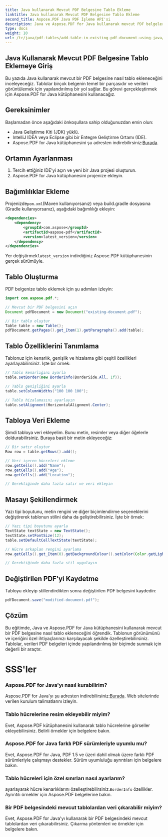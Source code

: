```yaml
---
title: Java kullanarak Mevcut PDF Belgesine Tablo Ekleme
linktitle: Java kullanarak Mevcut PDF Belgesine Tablo Ekleme
second_title: Aspose.PDF Java PDF İşleme API'si
description: Java ve Aspose.PDF for Java kullanarak mevcut PDF belgelerine nasıl tablo ekleyeceğinizi öğrenin. Kod örnekleri içeren adım adım kılavuz.
type: docs
weight: 10
url: /tr/java/pdf-tables/add-table-in-existing-pdf-document-using-java/
---
```


## Java Kullanarak Mevcut PDF Belgesine Tablo Eklemeye Giriş

Bu yazıda Java kullanarak mevcut bir PDF belgesine nasıl tablo ekleneceğini inceleyeceğiz. Tablolar birçok belgenin temel bir parçasıdır ve verileri görüntülemek için yapılandırılmış bir yol sağlar. Bu görevi gerçekleştirmek için Aspose.PDF for Java kütüphanesini kullanacağız.

## Gereksinimler

Başlamadan önce aşağıdaki önkoşullara sahip olduğunuzdan emin olun:

- Java Geliştirme Kiti (JDK) yüklü.
- IntelliJ IDEA veya Eclipse gibi bir Entegre Geliştirme Ortamı (IDE).
-  Aspose.PDF for Java kütüphanesini şu adresten indirebilirsiniz:[Burada](https://releases.aspose.com/pdf/java/).

## Ortamın Ayarlanması

1. Tercih ettiğiniz IDE'yi açın ve yeni bir Java projesi oluşturun.
2. Aspose.PDF for Java kütüphanesini projenize ekleyin.

## Bağımlılıklar Ekleme

 Projenizde`pom.xml`(Maven kullanıyorsanız) veya build.gradle dosyasına (Gradle kullanıyorsanız), aşağıdaki bağımlılığı ekleyin:

```xml
<dependencies>
    <dependency>
        <groupId>com.aspose</groupId>
        <artifactId>aspose-pdf</artifactId>
        <version>latest_version</version>
    </dependency>
</dependencies>
```

 Yer değiştirmek`latest_version` indirdiğiniz Aspose.PDF kütüphanesinin gerçek sürümüyle.

## Tablo Oluşturma

PDF belgenize tablo eklemek için şu adımları izleyin:

```java
import com.aspose.pdf.*;

// Mevcut bir PDF belgesini açın
Document pdfDocument = new Document("existing-document.pdf");

// Bir tablo oluştur
Table table = new Table();
pdfDocument.getPages().get_Item(1).getParagraphs().add(table);
```

## Tablo Özelliklerini Tanımlama

Tablonuz için kenarlık, genişlik ve hizalama gibi çeşitli özellikleri ayarlayabilirsiniz. İşte bir örnek:

```java
// Tablo kenarlığını ayarla
table.setBorder(new BorderInfo(BorderSide.All, 1f));

// Tablo genişliğini ayarla
table.setColumnWidths("100 100 100");

// Tablo hizalamasını ayarlayın
table.setAlignment(HorizontalAlignment.Center);
```

## Tabloya Veri Ekleme

Şimdi tabloya veri ekleyelim. Bunu metin, resimler veya diğer öğelerle doldurabilirsiniz. Buraya basit bir metin ekleyeceğiz:

```java
// Bir satır oluştur
Row row = table.getRows().add();

// Veri içeren hücreleri ekleme
row.getCells().add("Name");
row.getCells().add("Age");
row.getCells().add("Location");

// Gerektiğinde daha fazla satır ve veri ekleyin
```

## Masayı Şekillendirmek

Yazı tipi boyutunu, metin rengini ve diğer biçimlendirme seçeneklerini değiştirerek tablonun stilini daha da geliştirebilirsiniz. İşte bir örnek:

```java
// Yazı tipi boyutunu ayarla
TextState textState = new TextState();
textState.setFontSize(12);
table.setDefaultCellTextState(textState);

// Hücre arkaplan rengini ayarlama
row.getCells().get_Item(0).getBackgroundColour().setColor(Color.getLightGray());

// Gerektiğinde daha fazla stil uygulayın
```

## Değiştirilen PDF'yi Kaydetme

Tabloyu ekleyip stillendirdikten sonra değiştirilen PDF belgesini kaydedin:

```java
pdfDocument.save("modified-document.pdf");
```

## Çözüm

Bu eğitimde, Java ve Aspose.PDF for Java kütüphanesini kullanarak mevcut bir PDF belgesine nasıl tablo ekleneceğini öğrendik. Tablonun görünümünü ve içeriğini özel ihtiyaçlarınızı karşılayacak şekilde özelleştirebilirsiniz. Tablolar, verileri PDF belgeleri içinde yapılandırılmış bir biçimde sunmak için değerli bir araçtır.

# SSS'ler

### Aspose.PDF for Java'yı nasıl kurabilirim?

 Aspose.PDF for Java'yı şu adresten indirebilirsiniz:[Burada](https://releases.aspose.com/pdf/java/). Web sitelerinde verilen kurulum talimatlarını izleyin.

### Tablo hücrelerine resim ekleyebilir miyim?

Evet, Aspose.PDF kütüphanesini kullanarak tablo hücrelerine görseller ekleyebilirsiniz. Belirli örnekler için belgelere bakın.

### Aspose.PDF for Java farklı PDF sürümleriyle uyumlu mu?

Evet, Aspose.PDF for Java, PDF 1.5 ve üzeri dahil olmak üzere farklı PDF sürümleriyle çalışmayı destekler. Sürüm uyumluluğu ayrıntıları için belgelere bakın.

### Tablo hücreleri için özel sınırları nasıl ayarlarım?

 ayarlayarak hücre kenarlıklarını özelleştirebilirsiniz.`BorderInfo` özellikler. Ayrıntılı örnekler için Aspose.PDF belgelerine bakın.

### Bir PDF belgesindeki mevcut tablolardan veri çıkarabilir miyim?

Evet, Aspose.PDF for Java'yı kullanarak bir PDF belgesindeki mevcut tablolardan veri çıkarabilirsiniz. Çıkarma yöntemleri ve örnekler için belgelere bakın.